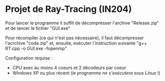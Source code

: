 # Projet de Ray-Tracing (IN204)

Pour lancer le programme il suffit de décompresser l'archive "Release.zip" et de lancer le fichier "GUI.exe"

Pour récompiler (ce qui n'est pas nécessaire), il faut décompresser l'acrchive "code.zip" et, ensuite, exécuter l'instruction suivante "g++ RT.cpp -o GUI.exe -fopenmp"

Configuration requise : 
- CPU avec au moins 4 coeurs et 2 décodeurs par coeur
- Windows XP ou plus récent (*le programme ne s'exécutera sous Linux !*)
